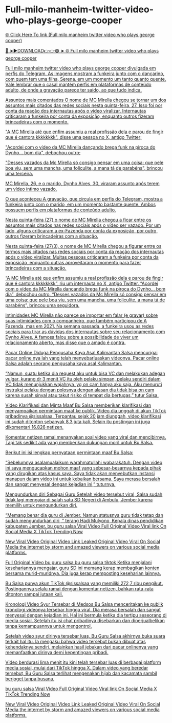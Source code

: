 # Full-milo-manheim-twitter-video-who-plays-george-cooper

<a href="https://skyhighway.sbs/thjgd"> 🌐 Click Here To link (Full milo manheim twitter video who plays george cooper)

🔴 ➤►DOWNLOAD👉👉🟢 ➤  <a href="https://skyhighway.sbs/thjgd"> 🌐 Full milo manheim twitter video who plays george cooper


Full milo manheim twitter video who plays george cooper
divulgada em perfis do Telegram. As imagens mostram a funkeira junto com o dançarino, com quem tem uma filha, Serena, em um momento um tanto quanto quente. Vale lembrar que o casal mantém perfis em plataformas de conteúdo adulto, de onde a gravação parece ter saído, ao que tudo indica.

Assuntos mais comentados O nome de MC Mirella chegou se tornar um dos assuntos mais citados das redes sociais nesta quinta-feira, 27. Isso foi por conta da reação dos internautas após o vídeo viralizar. Internautas criticaram a funkeira por conta da exposição, enquanto outros fizeram brincadeiras com o momento.

"A MC Mirella até que enfim assumiu a real profissão dela e parou de fingir que é cantora kkkkkkkk", disse uma pessoa no X, antigo Twitter;

"Acordei com o vídeo da MC Mirella dançando brega funk na piroca do Dynho… bom dia", debochou outro;

"Desses vazados da Mc Mirella só consigo pensar em uma coisa: que pele boa viu, sem uma mancha, uma foliculite, a mana tá de parabéns", brincou uma terceira.

MC Mirella, 26, e o marido, Dynho Alves, 30, viraram assunto após terem um vídeo íntimo vazado.

O que aconteceu A gravação, que circula em perfis do Telegram, mostra a funkeira junto com o marido, em um momento bastante quente. Ambos possuem perfis em plataformas de conteúdo adulto.

Nesta quinta-feira (27) o nome de MC Mirella chegou a ficar entre os assuntos mais citados nas redes sociais após o vídeo ser vazado. Por um lado, alguns criticaram a ex-Fazenda por conta da exposição, por outro, outros fizeram brincadeiras com a situação.

Nesta quinta-feira (27/3), o nome de MC Mirella chegou a figurar entre os termos mais citados nas redes sociais por conta da reação dos internautas após o vídeo viralizar. Muitas pessoas criticaram a funkeira por conta da exposição, enquanto outras aproveitaram o momento para fazer brincadeiras com a situação.

“A MC Mirella até que enfim assumiu a real profissão dela e parou de fingir que é cantora kkkkkkkk”, riu um internauta no X, antigo Twitter. “Acordei com o vídeo da MC Mirella dançando brega funk na piroca do Dynho… bom dia”, debochou outro. “Desses vazados da Mc Mirella só consigo pensar em uma coisa: que pele boa viu, sem uma mancha, uma foliculite, a mana tá de parabéns”, brincou uma seguidora.

Intimidades MC Mirella não parece se importar em falar (e gravar) sobre suas intimidades com o companheiro, que também participou de A Fazenda, mas em 2021. Na semana passada, a funkeira usou as redes sociais para tirar as dúvidas dos internautas sobre seu relacionamento com Dynho Alves. A famosa falou sobre a possibilidade de viver um relacionamento aberto, mas disse que o amado é contra.

Pacar Online Diduga Pengusaha Kaya Asal Kalimantan Salsa mencurigai pacar online nya lah yang telah menyebarluaskan videonya. Pacar online Salsa adalah seorang pengusaha kaya asal Kalimantan.

“Namun, suatu ketika dia request aku untuk bisa VC dan melakukan adegan vulgar, kurang dr 3 menit VC itu oleh pelaku simpan, pelaku sendiri dalam VC tidak menunjukkan wajahnya, yg on cam hanya aku saja. Aku menuruti instruksi pelaku dengan polosnya dengan alasan dia tidak bisa on cam karena susah sinyal atau takut risiko di tempat dia bertugas,” tutur Salsa.

Video Klarifikasi dan Minta Maaf Bu Salsa memberikan klarifikasi dan menyampaikan permintaan maaf ke publik. Video dia unggah di akun TikTok pribadinya @sissalsaa. Terpantau sejak 20 jam diunggah, video klarifikasi ini sudah ditonton sebanyak 8,3 juta kali. Selain itu postingan ini juga dikomentari 16.826 netizen.

Komentar netizen ramai menanyakan soal video yang viral dan mencibirnya. Tapi tak sedikit ada yang memberikan dukungan moril untuk Bu Salsa.

Berikut ini isi lengkap pernyataan permintaan maaf Bu Salsa:

“Sebelumnya asalamualaikum warahmatullahi wabarakatuh. Dengan video ini saya mengucapkan mohon maaf yang sebesar-besarnya kepada pihak yang dirugikan atas kasus saya. Saya tidak akan menyebutkan instansi manapun dalam video ini untuk kebaikan bersama. Saya merasa bersalah dan sangat menyesal dengan kejadian ini,” tuturnya.

Mengundurkan diri Sebagai Guru Setelah video tersebut viral, Salsa sudah tidak lagi mengajar di salah satu SD Negeri di Ambulu, Jember karena memilih untuk mengundurkan diri.

“Memang benar dia guru di Jember. Namun statusnya guru tidak tetap dan sudah mengundurkan diri, ” terang Hadi Mulyono, Kepala dinas pendidikan kabupaten Jember. bu guru salsa Viral Video Full Original Video Viral link On Social Media X TikTok Trending Now

New Viral Video Original Video Link Leaked Original Video Viral On Social Media the internet by storm and amazed viewers on various social media platforms.

Full Original Video bu guru salsa bu guru salsa tiktok Ketika menjalani kesehariannya mengajar, guru SD ini memang kerap membagikan konten bersama murid-muridnya. Dia juga kerap memposting keseharian lainnya.

Bu Salsa punya akun TikTok @sissalsaa yang memiliki 272,7 ribu pengikut. Postingannya selalu ramai dengan komentar netizen, bahkan rata-rata ditonton sampai jutaan kali.

Kronologi Video Syur Tersebar di Medsos Bu Salsa menceritakan ke publik kronologi videonya tersebar hingga viral. Dia merasa bersalah dan sangat menyesal dengan kejadian ini. Hal ini bermula ketika dia tertipu seseorang di media sosial. Setelah itu isi chat pribadinya disebarkan dan diperjualbelikan tanpa kemampuannya untuk mengontrol.

Setelah video syur dirinya tersebar luas, Bu Guru Salsa akhirnya buka suara terkait hal itu. Ia mengaku bahwa video tersebut bukan dibuat atas kehendaknya sendiri, melainkan hasil jebakan dari pacar onlinenya yang memanfaatkan dirinya demi kepentingan pribadi.

Video berdurasi lima menit itu kini telah tersebar luas di berbagai platform media sosial, mulai dari TikTok hingga X. Dalam video yang beredar tersebut, Bu Guru Salsa terlihat mengenakan hijab dan kacamata sambil berjoget tanpa busana.

bu guru salsa Viral Video Full Original Video Viral link On Social Media X TikTok Trending Now

New Viral Video Original Video Link Leaked Original Video Viral On Social Media the internet by storm and amazed viewers on various social media platforms.
